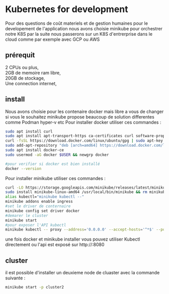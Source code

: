 # Kubernetes for development

Pour des questions de coût materiels et de gestion humaines pour le developement de l'application nous avons choisie minikube pour orchestrer notre K8S par la suite nous passerons sur un K8S d'entrerprise dans le cloud comme par exemple avec GCP ou AWS

## prérequit

2 CPUs ou plus,  
2GB de memoire ram libre,  
20GB de stockage,  
Une connection internet,

## install

Nous avons choisie pour les contenaire docker mais libre a vous de changer si vous le souhaitez minikube propose beaucoup de solution differentes comme Podman hyper-v etc
Pour installer docker utiliser ces commandes :

```BASH
sudo apt install curl
sudo apt install apt-transport-https ca-certificates curl software-properties-common
curl -fsSL https://download.docker.com/linux/ubuntu/gpg | sudo apt-key add -
sudo add-apt-repository "deb [arch=amd64] https://download.docker.com/linux/ubuntu $(lsb_release -cs) stable"
sudo apt install docker-ce
sudo usermod -aG docker $USER && newgrp docker

#pour verifier si docker est bien installé
docker --version
```

Pour installer minikube utiliser ces commandes :

```BASH
curl -LO https://storage.googleapis.com/minikube/releases/latest/minikube-linux-amd64
sudo install minikube-linux-amd64 /usr/local/bin/minikube && rm minikube-linux-amd64
alias kubectl="minikube kubectl --"
minikube addons enable ingress
#set le driver de conternaire
minikube config set driver docker
#demarer le cluster
minikube start
#pour exposer l'API kubectl
minikube kubectl -- proxy --address='0.0.0.0' --accept-hosts='^*$' --port=8080 --disable-filter &

```

une fois docker et minikube installer vous pouvez utiliser Kubectl directement ou l'api est exposé sur http://<votre ip>:8080

## cluster

il est possible d'installer un deuxieme node de cluaster avec la commande suivante :

```BASH
minikube start -p cluster2

```
